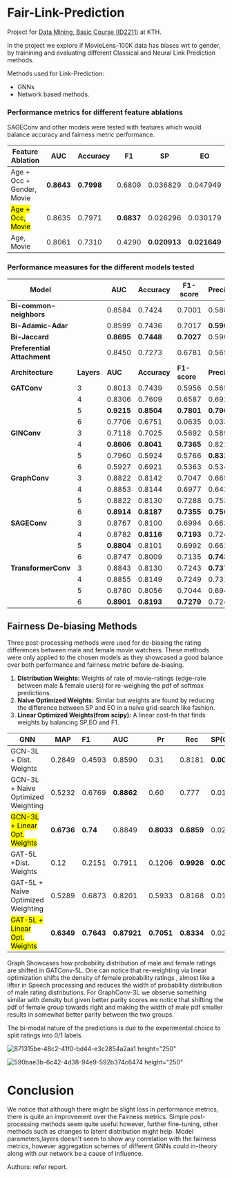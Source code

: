 # Fair-Link-Prediction
Project for [Data Mining, Basic Course (ID2211)](https://www.kth.se/student/kurser/kurs/ID2211?l=en) at KTH.

In the project we explore if MovieLens-100K data has biases wrt to gender, by trainining and evaluating different Classical and Neural Link Prediction methods.

Methods used for Link-Prediction:
- GNNs
- Network based methods.

### Performance metrics for different feature ablations

SAGEConv and other models were tested with features which would balance accuracy and fairness metric performance.

| **Feature Ablation**            | **AUC**   | **Accuracy** | **F1**   | **SP**     | **EO**     |
|---------------------------------|-----------|--------------|----------|------------|------------|
| Age + Occ + Gender, Movie       | **0.8643**| **0.7998**   | 0.6809   | 0.036829   | 0.047949   |
| <mark>Age + Occ, Movie</mark>                | 0.8635    | 0.7971       | **0.6837**| 0.026296   | 0.030179   |
| Age, Movie                      | 0.8061    | 0.7310       | 0.4290   | **0.020913**| **0.021649**|


### Performance measures for the different models tested

| **Model**                 |     | **AUC**   | **Accuracy** | **F1-score** | **Precision** | **Recall** | **SP**     | **EO**     |
|---------------------------|-----|-----------|--------------|--------------|---------------|------------|------------|------------|
| **Bi-common-neighbors**   |     | 0.8584    | 0.7424       | 0.7001       | 0.5888        | 0.8632     |            |            |
| **Bi-Adamic-Adar**        |     | 0.8599    | 0.7436       | 0.7017       | **0.5907**    | 0.8642     |            |            |
| **Bi-Jaccard**            |     | **0.8695**| **0.7448**   | **0.7027**   | 0.5905        | **0.8674** |            |            |
| **Preferential Attachment** |   | 0.8450    | 0.7273       | 0.6781       | 0.5653        | 0.8472     |            |            |
| **Architecture**          | **Layers** | **AUC** | **Accuracy** | **F1-score** | **Precision** | **Recall** | **SP**     | **EO**     |
| **GATConv**               | 3   | 0.8013    | 0.7439       | 0.5956       | 0.5656        | 0.6288     | 0.007911   | **0.007694**|
|                           | 4   | 0.8306    | 0.7609       | 0.6587       | 0.6923        | 0.6283     | 0.009295   | 0.008364   |
|                           | 5   | **0.9215**| **0.8504**   | **0.7801**   | **0.7963**    | 0.7647     | 0.024848   | 0.018533   |
|                           | 6   | 0.7706    | 0.6751       | 0.0635       | 0.0331        | **0.8097** | **0.004536**| 0.013637   |
| **GINConv**               | 3   | 0.7118    | 0.7025       | 0.5692       | 0.5895        | 0.5502     | 0.026767   | 0.001744   |
|                           | 4   | **0.8606**| **0.8041**   | **0.7365**   | 0.8214        | **0.6675** | 0.016521   | 0.006719   |
|                           | 5   | 0.7960    | 0.5924       | 0.5766       | **0.8324**    | 0.4410     | **0.004849**| **0.000996**|
|                           | 6   | 0.5927    | 0.6921       | 0.5363       | 0.5342        | 0.5384     | 0.012549   | 0.004277   |
| **GraphConv**             | 3   | 0.8822    | 0.8142       | 0.7047       | 0.6650        | 0.7494     | 0.018200   | 0.006651   |
|                           | 4   | 0.8853    | 0.8144       | 0.6977       | 0.6426        | **0.7632** | 0.021984   | 0.023273   |
|                           | 5   | 0.8822    | 0.8130       | 0.7288       | 0.7538        | 0.7053     | **0.011697**| 0.005238   |
|                           | 6   | **0.8914**| **0.8187**   | **0.7355**   | **0.7564**    | 0.7158     | 0.030041   | **0.000958**|
| **SAGEConv**              | 3   | 0.8767    | 0.8100       | 0.6994       | 0.6632        | 0.7399     | **0.009929**| 0.016642   |
|                           | 4   | 0.8782    | **0.8116**   | **0.7193**   | 0.7244        | 0.7143     | 0.028708   | 0.008952   |
|                           | 5   | **0.8804**| 0.8101       | 0.6992       | 0.6621        | **0.7406** | 0.016706   | 0.003372   |
|                           | 6   | 0.8747    | 0.8009       | 0.7135       | **0.7439**    | 0.6855     | 0.017205   | **0.001091**|
| **TransformerConv**       | 3   | 0.8843    | 0.8130       | 0.7243       | **0.7372**    | 0.7119     | **0.010989**| 0.012458   |
|                           | 4   | 0.8855    | 0.8149       | 0.7249       | 0.7316        | 0.7183     | 0.015846   | 0.011875   |
|                           | 5   | 0.8780    | 0.8056       | 0.7044       | 0.6948        | 0.7143     | 0.023165   | **0.010082**|
|                           | 6   | **0.8901**|**0.8193**    | **0.7279**   | 0.7249        | **0.7309** | 0.026621   | 0.012776   |


## Fairness De-biasing Methods
Three post-processing methods were used for de-biasing the rating differences between male and female movie watchers. These methods were only applied to the chosen models as they showcased a good balance over both performance and fairness metric before de-biasing.

1. **Distribution Weights:** Weights of rate of movie-ratings (edge-rate between male & female users) for re-weighing the pdf of softmax predictions.
2. **Naive Optimized Weights:** Similar but weights are found by reducing the difference between SP and EO in a naive grid-search like fashion.
3. **Linear Optimized Weights(from scipy):** A linear cost-fn that finds weights by balancing SP,EO and F1.


| GNN                                 | MAP        | F1         | AUC         | Pr         | Rec        | SP(Overall)  | EO(Overall) |
| ----------------------------------- | ---------- | :--------- | :---------- | ---------- | ---------- | ------------ | ----------- |
| GCN-3L + Dist. Weights              | 0.2849     | 0.4593     | 0.8590      | 0.31       | 0.8181     | **0.00945**  | 0.001238    |
| GCN-3L +  Naive Optimized Weighting | 0.5232     | 0.6769     | **0.8862**  | 0.60       | 0.777      | 0.0174       | 0.0114      |
| <mark>GCN-3L + Linear Opt. Weights</mark>    | **0.6736** | **0.74**   | 0.8849      | **0.8033** | **0.6859** | 0.0270       | **0.001**       |
| GAT-5L +Dist. Weights               | 0.12       | 0.2151     | 0.7911      | 0.1206     | **0.9926** | **0.000626** | 0.033827    |
| GAT-5L + Naive Optimized Weighting  | 0.5289     | 0.6873     | 0.8201      | 0.5933     | 0.8168     | 0.0126       | 0.0128      |
| <mark>GAT-5L + Linear Opt. Weights</mark>    | **0.6349** | **0.7643** | **0.87921** | **0.7051** | **0.8334** | 0.0219       | 0.0034      |

Graph Showcases how probability distribution of male and female ratings are shifted in GATConv-5L. One can notice that re-weighting via linear optimization shifts the density of female probability ratings , almost like a lifter in Speech processing and reduces the width of probability distribution of male rating distributions. For GraphConv-3L we observe something similar with density but given better parity scores we notice that shifting the pdf of female group towards right and making the width of male pdf smaller results in somewhat better parity between the two groups.

The bi-modal nature of the predictions is due to the experimental choice to split ratings into 0/1 labels.

![871315be-48c2-41f0-bd44-e3c2854a2aa1 height="250"](https://github.com/user-attachments/assets/8575c99f-25ee-4437-9767-51eec8237a97)

![590bae3b-6c42-4d38-94e9-592b374c6474 height="250"](https://github.com/user-attachments/assets/c0e8bc75-5f56-4a86-9df0-8a50a193ed70)

# Conclusion
We notice that although there might be slight loss in performance metrics, there is quite an improvement over the Fairness metrics. Simple post-processing methods seem quite useful however, further fine-tuning, other methods such as changes to latent distribution might help. Model parameters,layers doesn't seem to show any correlation with the fairness metrics, however aggregation schemes of different GNNs could in-theory along with our network be a cause of influence.

Authors: refer report.


